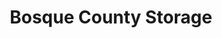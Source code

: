 ---
title: "Bosque County Storage"
url: /clifton/bosque-county-storage-north-avenue-h/
shop: storage rental
---